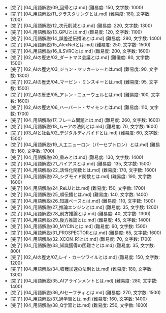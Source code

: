 - [完了] [04_用語解説/09_回帰とは.md] (難易度: 150, 文字数: 1000)
- [完了] [04_用語解説/11_クラスタリングとは.md] (難易度: 180, 文字数: 1200)
- [完了] [04_用語解説/12_次元削減とは.md] (難易度: 220, 文字数: 1300)
- [完了] [04_用語解説/13_GPUとは.md] (難易度: 120, 文字数: 1100)
- [完了] [04_用語解説/14_誤差逆伝播法とは.md] (難易度: 280, 文字数: 1400)
- [完了] [04_用語解説/15_AlexNetとは.md] (難易度: 250, 文字数: 1500)
- [完了] [04_用語解説/16_ILSVRCとは.md] (難易度: 200, 文字数: 1600)
- [完了] [02_AIの歴史/02_ダートマス会議とは.md] (難儀度: 80, 文字数: 1500)
- [完了] [02_AIの歴史/03_ジョン・マッカーシーとは.md] (難易度: 90, 文字数: 1300)
- [完了] [02_AIの歴史/04_マービン・ミンスキーとは.md] (難易度: 95, 文字数: 1500)
- [完了] [02_AIの歴史/05_アレン・ニューウェルとは.md] (難易度: 100, 文字数: 1600)
- [完了] [02_AIの歴史/06_ハーバート・サイモンとは.md] (難易度: 110, 文字数: 1700)
- [完了] [04_用語解説/17_フレーム問題とは.md] (難易度: 260, 文字数: 1600)
- [完了] [04_用語解説/18_ムーアの法則とは.md] (難易度: 70, 文字数: 1600)
- [完了] [03_AIと社会/02_デジタルディバイドとは.md] (難易度: 60, 文字数: 1500)
- [完了] [04_用語解説/19_人工ニューロン（パーセプトロン）とは.md] (難易度: 160, 文字数: 1700)
- [完了] [04_用語解説/20_重みとは.md] (難易度: 130, 文字数: 1400)
- [完了] [04_用語解説/21_バイアスとは.md] (難易度: 135, 文字数: 1500)
- [完了] [04_用語解説/22_活性化関数とは.md] (難易度: 170, 文字数: 1600)
- [完了] [04_用語解説/23_シグモイド関数とは.md] (難易度: 190, 文字数: 1600)
- [完了] [04_用語解説/24_ReLUとは.md] (難易度: 150, 文字数: 1700)
- [完了] [04_用語解説/25_順伝播とは.md] (難易度: 140, 文字数: 1400)
- [完了] [04_用語解説/26_知識ベースとは.md] (難易度: 110, 文字数: 1500)
- [完了] [04_用語解説/27_推論エンジンとは.md] (難易度: 35, 文字数: 1200)
- [完了] [04_用語解説/28_前方推論とは.md] (難易度: 40, 文字数: 1300)
- [完了] [04_用語解説/29_後方推論とは.md] (難易度: 45, 文字数: 1400)
- [完了] [04_用語解説/30_MYCINとは.md] (難易度: 60, 文字数: 1500)
- [完了] [04_用語解説/31_PROSPECTORとは.md] (難易度: 65, 文字数: 1600)
- [完了] [04_用語解説/32_XCON_R1とは.md] (難易度: 70, 文字数: 1700)
- [完了] [04_用語解説/33_知識獲得の困難さとは.md] (難易度: 35, 文字数: 800)
- [完了] [02_AIの歴史/07_レイ・カーツワイルとは.md] (難易度: 150, 文字数: 1200)
- [完了] [04_用語解説/34_収穫加速の法則とは.md] (難易度: 180, 文字数: 1300)
- [完了] [04_用語解説/35_AIアラインメントとは.md] (難易度: 280, 文字数: 1400)
- [完了] [04_用語解説/36_AIセーフティとは.md] (難易度: 270, 文字数: 1500)
- [完了] [04_用語解説/37_過学習とは.md] (難易度: 160, 文字数: 1400)
- [完了] [04_用語解説/38_Q学習とは.md] (難易度: 250, 文字数: 1600)